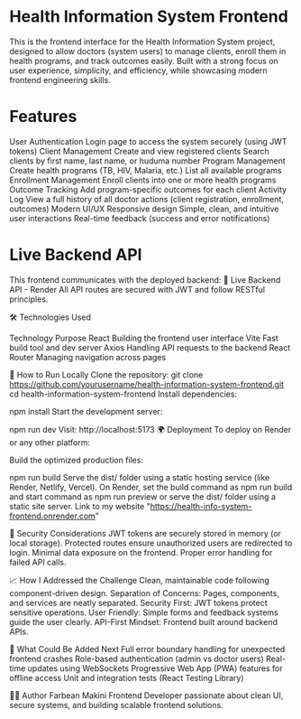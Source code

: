 # Health Information System Frontend
This is the frontend interface for the Health Information System project, designed to allow doctors (system users) to manage clients, enroll them in health programs, and track outcomes easily.
Built with a strong focus on user experience, simplicity, and efficiency, while showcasing modern frontend engineering skills.

# Features
User Authentication
Login page to access the system securely (using JWT tokens)
Client Management
Create and view registered clients
Search clients by first name, last name, or huduma number
Program Management
Create health programs (TB, HIV, Malaria, etc.)
List all available programs
Enrollment Management
Enroll clients into one or more health programs
Outcome Tracking
Add program-specific outcomes for each client
Activity Log
View a full history of all doctor actions (client registration, enrollment, outcomes)
Modern UI/UX
Responsive design
Simple, clean, and intuitive user interactions
Real-time feedback (success and error notifications)

# Live Backend API
This frontend communicates with the deployed backend:
🔗 Live Backend API - Render
All API routes are secured with JWT and follow RESTful principles.

🛠 Technologies Used

Technology	Purpose
React	Building the frontend user interface
Vite	Fast build tool and dev server
Axios	Handling API requests to the backend
React Router	Managing navigation across pages

🚀 How to Run Locally
Clone the repository:
git clone https://github.com/yourusername/health-information-system-frontend.git
cd health-information-system-frontend
Install dependencies:

npm install
Start the development server:


npm run dev
Visit:
http://localhost:5173
🌍 Deployment
To deploy on Render or any other platform:

Build the optimized production files:

npm run build
Serve the dist/ folder using a static hosting service (like Render, Netlify, Vercel).
On Render, set the build command as npm run build and start command as npm run preview or serve the dist/ folder using a static site server.
Link to my website "https://health-info-system-frontend.onrender.com"

🔐 Security Considerations
JWT tokens are securely stored in memory (or local storage).
Protected routes ensure unauthorized users are redirected to login.
Minimal data exposure on the frontend.
Proper error handling for failed API calls.

📈 How I Addressed the Challenge
Clean, maintainable code following component-driven design.
Separation of Concerns: Pages, components, and services are neatly separated.
Security First: JWT tokens protect sensitive operations.
User Friendly: Simple forms and feedback systems guide the user clearly.
API-First Mindset: Frontend built around backend APIs.

🌟 What Could Be Added Next
Full error boundary handling for unexpected frontend crashes
Role-based authentication (admin vs doctor users)
Real-time updates using WebSockets
Progressive Web App (PWA) features for offline access
Unit and integration tests (React Testing Library)

👨‍💻 Author
Farbean Makini
Frontend Developer passionate about clean UI, secure systems, and building scalable frontend solutions.